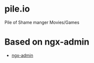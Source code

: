 # pile.io
Pile of Shame manger Movies/Games

# Based on ngx-admin
- [ngx-admin](https://github.com/akveo/ngx-admin)